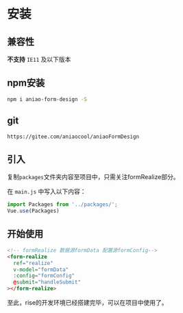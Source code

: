 # 安装

## 兼容性

**不支持** `IE11` 及以下版本

## npm安装
```bash
npm i aniao-form-design -S
```

## git
```
https://gitee.com/aniaocool/aniaoFormDesign
```

## 引入
复制`packages`文件夹内容至项目中，只需关注formRealize部分。

在 `main.js` 中写入以下内容：
```js
import Packages from '../packages/';
Vue.use(Packages)
```

## 开始使用
```html
<!-- formRealize 数据源formData 配置源formConfig-->
<form-realize
  ref="realize"
  v-model="formData"
  :config="formConfig"
  @submit="handleSubmit"
></form-realize>
```
至此，rise的开发环境已经搭建完毕，可以在项目中使用了。
